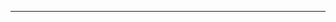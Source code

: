 <!--
CO_OP_TRANSLATOR_METADATA:
{
  "original_hash": "5bda4f2cfb3f11d2ced64f37350d8be5",
  "translation_date": "2025-08-28T20:32:50+00:00",
  "source_file": "README.md",
  "language_code": "pt"
}
-->


---

